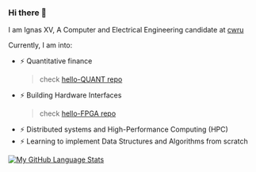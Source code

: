 ### Hi there 👋
I am Ignas XV, A Computer and Electrical Engineering candidate at [cwru](https://www.case.edu)

Currently, I am into:
- ⚡ Quantitative finance
   > check [hello-QUANT repo](https://github.com/ignasxv/hello-quant)
- ⚡ Building Hardware Interfaces
   > check [hello-FPGA repo](https://github.com/ignasxv/hello-FPGA)
- ⚡ Distributed systems and High-Performance Computing (HPC)
- ⚡ Learning to implement Data Structures and Algorithms from scratch


[![My GitHub Language Stats](https://github-readme-stats.vercel.app/api/top-langs/?username=ignas&langs_count=5&theme=tokyonight)]()

